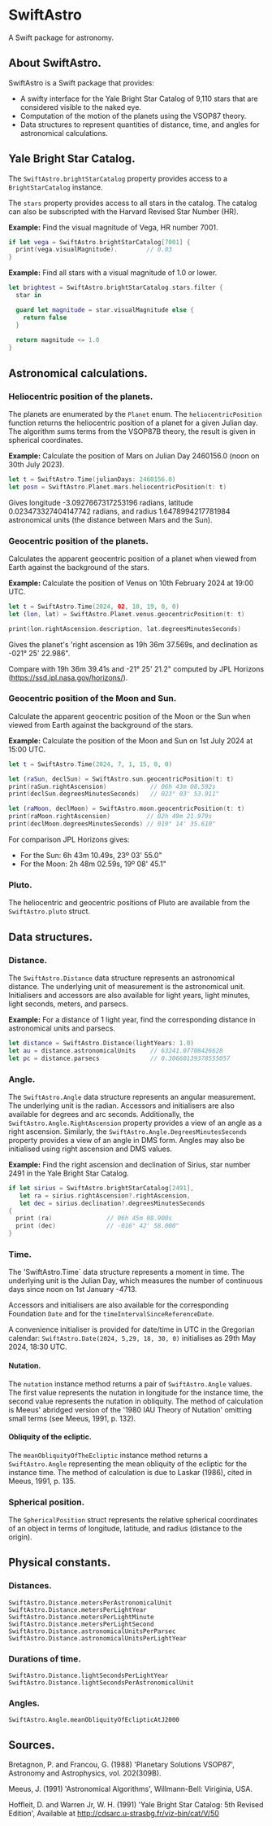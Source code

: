# SwiftAstro

A Swift package for astronomy.

## About SwiftAstro.
SwiftAstro is a Swift package that provides:
* A swifty interface for the Yale Bright Star Catalog of 9,110 stars that are considered visible to the naked eye.
* Computation of the motion of the planets using the VSOP87 theory.
* Data structures to represent quantities of distance, time, and angles for astronomical calculations.

## Yale Bright Star Catalog.
The `SwiftAstro.brightStarCatalog` property provides access to a `BrightStarCatalog` instance.

The `stars` property provides access to all stars in the catalog. The catalog can also be subscripted with the Harvard Revised Star Number (HR).

**Example:** Find the visual magnitude of Vega, HR number 7001.

```Swift
if let vega = SwiftAstro.brightStarCatalog[7001] {
  print(vega.visualMagnitude).        // 0.03
}
```

**Example:** Find all stars with a visual magnitude of 1.0 or lower.

```Swift
let brightest = SwiftAstro.brightStarCatalog.stars.filter {
  star in

  guard let magnitude = star.visualMagnitude else {
    return false
  }
            
  return magnitude <= 1.0
}
```

## Astronomical calculations.

### Heliocentric position of the planets.
The planets are enumerated by the `Planet` enum. The `heliocentricPosition` function returns the heliocentric position of a planet for a given Julian day. The algorithm sums terms from the VSOP87B theory, the result is given in spherical coordinates.

**Example:** Calculate the position of Mars on Julian Day 2460156.0 (noon on 30th July 2023).

```Swift
let t = SwiftAstro.Time(julianDays: 2460156.0)
let posn = SwiftAstro.Planet.mars.heliocentricPosition(t: t)
```

Gives longitude -3.0927667317253196 radians, latitude 0.023473327404147742 radians, and radius 1.6478994217781984 astronomical units (the distance between Mars and the Sun).

### Geocentric position of the planets.
Calculates the apparent geocentric position of a planet when viewed from Earth against the background of the stars.

**Example:** Calculate the position of Venus on 10th February 2024 at 19:00 UTC.

```Swift
let t = SwiftAstro.Time(2024, 02, 10, 19, 0, 0)
let (lon, lat) = SwiftAstro.Planet.venus.geocentricPosition(t: t)

print(lon.rightAscension.description, lat.degreesMinutesSeconds)
``` 

Gives the planet's 'right ascension as 19h 36m 37.569s, and declination as -021° 25' 22.986".

Compare with 19h 36m 39.41s and -21° 25' 21.2" computed by JPL Horizons (<https://ssd.jpl.nasa.gov/horizons/>).

### Geocentric position of the Moon and Sun.
Calculate the apparent geocentric position of the Moon or the Sun when viewed from Earth against the background of the stars.

**Example:** Calculate the position of the Moon and Sun on 1st July 2024 at 15:00 UTC.

```Swift
let t = SwiftAstro.Time(2024, 7, 1, 15, 0, 0)

let (raSun, declSun) = SwiftAstro.sun.geocentricPosition(t: t)
print(raSun.rightAscension)            // 06h 43m 08.592s
print(declSun.degreesMinutesSeconds)   // 023° 03' 53.911"

let (raMoon, declMoon) = SwiftAstro.moon.geocentricPosition(t: t)
print(raMoon.rightAscension)          // 02h 49m 21.979s
print(declMoon.degreesMinutesSeconds) // 019° 14' 35.610"
```
For comparison JPL Horizons gives:
- For the Sun: 6h 43m 10.49s, 23º 03' 55.0"
- For the Moon: 2h 48m 02.59s, 19º 08' 45.1"

### Pluto.
The heliocentric and geocentric positions of Pluto are available from the `SwiftAstro.pluto` struct.

## Data structures.

### Distance.
The `SwiftAstro.Distance` data structure represents an astronomical distance. The underlying unit of measurement is the astronomical unit. Initialisers and accessors are also available for light years, light minutes, light seconds, meters, and parsecs.

**Example:** For a distance of 1 light year, find the corresponding distance in astronomical units and parsecs.

```Swift
let distance = SwiftAstro.Distance(lightYears: 1.0)
let au = distance.astronomicalUnits    // 63241.07708426628
let pc = distance.parsecs              // 0.30660139378555057
```

### Angle.
The `SwiftAstro.Angle` data structure represents an angular measurement. The underlying unit is the radian. Accessors and initialisers are also available for degrees and arc seconds. Additionally, the `SwiftAstro.Angle.RightAscension` property provides a view of an angle as a right ascension. Similarly, the `SwiftAstro.Angle.DegreesMinutesSeconds` property provides a view of an angle in DMS form. Angles may also be initialised using right ascension and DMS values.

**Example:** Find the right ascension and declination of Sirius, star number 2491 in the Yale Bright Star Catalog.

```Swift
if let sirius = SwiftAstro.brightStarCatalog[2491],
   let ra = sirius.rightAscension?.rightAscension,
   let dec = sirius.declination?.degreesMinutesSeconds
{
  print (ra)               // 06h 45m 08.900s
  print (dec)              // -016° 42' 58.000"
}
```

### Time.
The 'SwiftAstro.Time` data structure represents a moment in time. The underlying unit is the Julian Day, which measures the number of continuous days since noon on 1st January -4713.

Accessors and initialisers are also available for the corresponding Foundation `Date` and for the `timeIntervalSinceReferenceDate`.

A convenience initialiser is provided for date/time in UTC in the Gregorian calendar: `SwiftAstro.Date(2024, 5,29, 18, 30, 0)` initialises as 29th May 2024, 18:30 UTC.

#### Nutation.

The `nutation` instance method returns a pair of `SwiftAstro.Angle` values. The first value represents the nutation in longitude for the instance time, the second value represents the nutation in obliquity. The method of calculation is Meeus' abridged version of the '1980 IAU Theory of Nutation' omitting small terms (see Meeus, 1991, p. 132).

#### Obliquity of the ecliptic.

The `meanObliquityOfTheEcliptic` instance method returns a `SwiftAstro.Angle` representing the mean obliquity of the ecliptic for the instance time. The method of calculation is due to Laskar (1986), cited in Meeus, 1991, p. 135.

### Spherical position.

The `SphericalPosition` struct represents the relative spherical coordinates of an object in terms of longitude, latitude, and radius (distance to the origin). 

## Physical constants.

### Distances.
`SwiftAstro.Distance.metersPerAstronomicalUnit`
`SwiftAstro.Distance.metersPerLightYear`
`SwiftAstro.Distance.metersPerLightMinute`
`SwiftAstro.Distance.metersPerLightSecond`
`SwiftAstro.Distance.astronomicalUnitsPerParsec`
`SwiftAstro.Distance.astronomicalUnitsPerLightYear`

### Durations of time.
`SwiftAstro.Distance.lightSecondsPerLightYear`
`SwiftAstro.Distance.lightSecondsPerAstronomicalUnit`

### Angles.
`SwiftAstro.Angle.meanObliquityOfEclipticAtJ2000`

## Sources.

Bretagnon, P. and Francou, G. (1988) 'Planetary Solutions VSOP87', Astronomy and Astrophysics, vol. 202(309B).

Meeus, J. (1991) 'Astronomical Algorithms', Willmann-Bell: Viriginia, USA.

Hoffleit, D. and Warren Jr, W. H. (1991) 'Yale Bright Star Catalog: 5th Revised Edition', Available at <http://cdsarc.u-strasbg.fr/viz-bin/cat/V/50>

